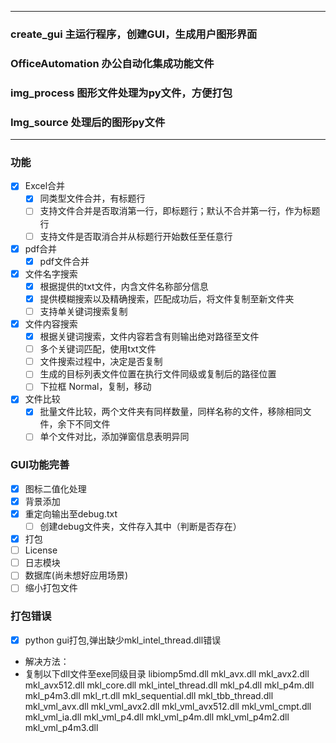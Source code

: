 ------------
### create_gui 主运行程序，创建GUI，生成用户图形界面
### OfficeAutomation 办公自动化集成功能文件
### img_process 图形文件处理为py文件，方便打包
### Img_source 处理后的图形py文件
------------
### 功能
- [x] Excel合并
  - [x] 同类型文件合并，有标题行
  - [ ] 支持文件合并是否取消第一行，即标题行；默认不合并第一行，作为标题行
  - [ ] 支持文件是否取消合并从标题行开始数任至任意行
  
- [x] pdf合并
  - [x] pdf文件合并 

- [x] 文件名字搜索
  - [x] 根据提供的txt文件，内含文件名称部分信息
  - [x] 提供模糊搜索以及精确搜索，匹配成功后，将文件复制至新文件夹
  - [ ] 支持单关键词搜索复制

- [x] 文件内容搜索
  - [x] 根据关键词搜索，文件内容若含有则输出绝对路径至文件
  - [ ] 多个关键词匹配，使用txt文件
  - [ ] 文件搜索过程中，决定是否复制
  - [ ] 生成的目标列表文件位置在执行文件同级或复制后的路径位置
  - [ ] 下拉框 Normal，复制，移动

- [x] 文件比较
  - [x] 批量文件比较，两个文件夹有同样数量，同样名称的文件，移除相同文件，余下不同文件
  - [ ] 单个文件对比，添加弹窗信息表明异同

### GUI功能完善
- [x] 图标二值化处理
- [x] 背景添加
- [x] 重定向输出至debug.txt
  - [ ] 创建debug文件夹，文件存入其中（判断是否存在）
- [x] 打包
- [ ] License
- [ ] 日志模块
- [ ] 数据库(尚未想好应用场景)
- [ ] 缩小打包文件

### 打包错误
- [x] python gui打包,弹出缺少mkl_intel_thread.dll错误
* 解决方法：
* 复制以下dll文件至exe同级目录 libiomp5md.dll mkl_avx.dll mkl_avx2.dll mkl_avx512.dll mkl_core.dll mkl_intel_thread.dll mkl_p4.dll mkl_p4m.dll mkl_p4m3.dll mkl_rt.dll  mkl_sequential.dll mkl_tbb_thread.dll mkl_vml_avx.dll mkl_vml_avx2.dll mkl_vml_avx512.dll mkl_vml_cmpt.dll mkl_vml_ia.dll mkl_vml_p4.dll mkl_vml_p4m.dll mkl_vml_p4m2.dll mkl_vml_p4m3.dll
